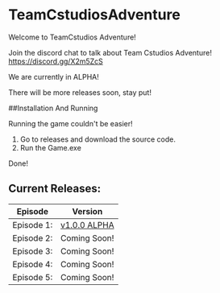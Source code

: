 # TeamCstudiosAdventure

Welcome to TeamCstudios Adventure!

Join the discord chat to talk about Team Cstudios Adventure! https://discord.gg/X2m5ZcS

We are currently in ALPHA!

There will be more releases soon, stay put!

##Installation And Running

Running the game couldn't be easier!

1) Go to releases and download the source code.<br/>
2) Run the Game.exe

Done!

## Current Releases:
Episode|Version
---|----
Episode 1:| [v1.0.0 ALPHA](https://github.com/TeamCstudios/TeamCstudiosAdventure/releases/tag/vE1-1.0-alpha) <br/>
Episode 2:| Coming Soon!<br/>
Episode 3:| Coming Soon!<br/>
Episode 4:| Coming Soon!<br/>
Episode 5:| Coming Soon!<br/>
